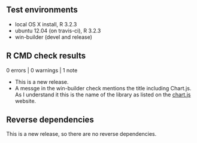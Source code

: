 ## Test environments
* local OS X install, R 3.2.3
* ubuntu 12.04 (on travis-ci), R 3.2.3
* win-builder (devel and release)

## R CMD check results

0 errors | 0 warnings | 1 note

* This is a new release.
* A messge in the win-builder check mentions the title including Chart.js. As I understand it this is the name of the library as listed on the [chart.js](http://www.chartjs.org) website.

## Reverse dependencies

This is a new release, so there are no reverse dependencies.
